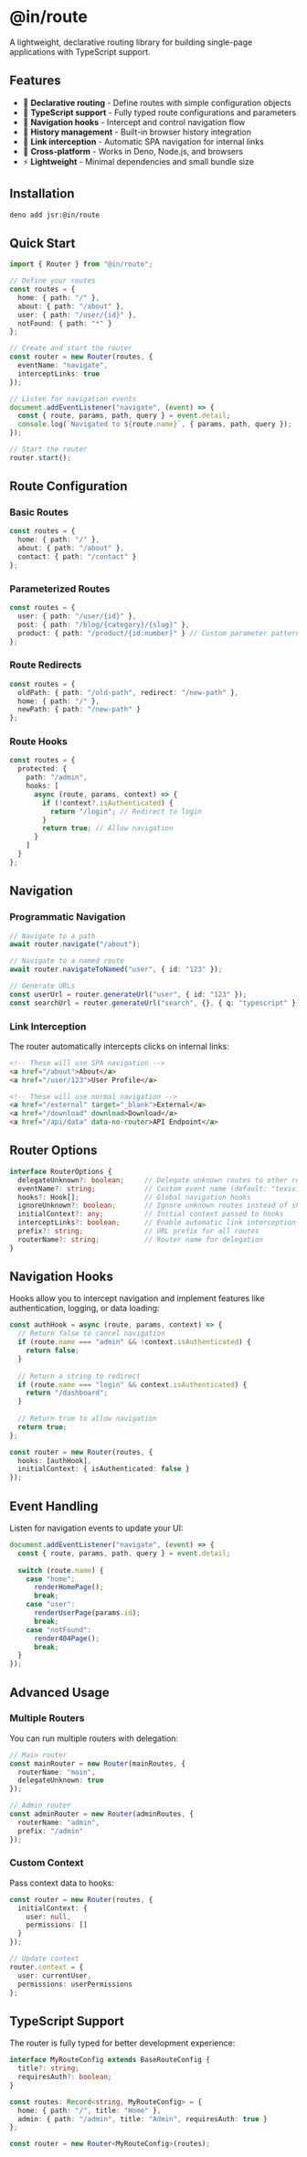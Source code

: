 # @in/route

A lightweight, declarative routing library for building single-page applications with TypeScript support.

## Features

- 🚀 **Declarative routing** - Define routes with simple configuration objects
- 🔧 **TypeScript support** - Fully typed route configurations and parameters
- 🎯 **Navigation hooks** - Intercept and control navigation flow
- 🔄 **History management** - Built-in browser history integration
- 🔗 **Link interception** - Automatic SPA navigation for internal links
- 📱 **Cross-platform** - Works in Deno, Node.js, and browsers
- ⚡ **Lightweight** - Minimal dependencies and small bundle size

## Installation

```bash
deno add jsr:@in/route
```

## Quick Start

```typescript
import { Router } from "@in/route";

// Define your routes
const routes = {
  home: { path: "/" },
  about: { path: "/about" },
  user: { path: "/user/{id}" },
  notFound: { path: "*" }
};

// Create and start the router
const router = new Router(routes, {
  eventName: "navigate",
  interceptLinks: true
});

// Listen for navigation events
document.addEventListener("navigate", (event) => {
  const { route, params, path, query } = event.detail;
  console.log(`Navigated to ${route.name}`, { params, path, query });
});

// Start the router
router.start();
```

## Route Configuration

### Basic Routes

```typescript
const routes = {
  home: { path: "/" },
  about: { path: "/about" },
  contact: { path: "/contact" }
};
```

### Parameterized Routes

```typescript
const routes = {
  user: { path: "/user/{id}" },
  post: { path: "/blog/{category}/{slug}" },
  product: { path: "/product/{id:number}" } // Custom parameter pattern
};
```

### Route Redirects

```typescript
const routes = {
  oldPath: { path: "/old-path", redirect: "/new-path" },
  home: { path: "/" },
  newPath: { path: "/new-path" }
};
```

### Route Hooks

```typescript
const routes = {
  protected: {
    path: "/admin",
    hooks: [
      async (route, params, context) => {
        if (!context?.isAuthenticated) {
          return "/login"; // Redirect to login
        }
        return true; // Allow navigation
      }
    ]
  }
};
```

## Navigation

### Programmatic Navigation

```typescript
// Navigate to a path
await router.navigate("/about");

// Navigate to a named route
await router.navigateToNamed("user", { id: "123" });

// Generate URLs
const userUrl = router.generateUrl("user", { id: "123" });
const searchUrl = router.generateUrl("search", {}, { q: "typescript" });
```

### Link Interception

The router automatically intercepts clicks on internal links:

```html
<!-- These will use SPA navigation -->
<a href="/about">About</a>
<a href="/user/123">User Profile</a>

<!-- These will use normal navigation -->
<a href="/external" target="_blank">External</a>
<a href="/download" download>Download</a>
<a href="/api/data" data-no-router>API Endpoint</a>
```

## Router Options

```typescript
interface RouterOptions {
  delegateUnknown?: boolean;     // Delegate unknown routes to other routers
  eventName?: string;            // Custom event name (default: "texivia")
  hooks?: Hook[];                // Global navigation hooks
  ignoreUnknown?: boolean;       // Ignore unknown routes instead of showing 404
  initialContext?: any;          // Initial context passed to hooks
  interceptLinks?: boolean;      // Enable automatic link interception
  prefix?: string;               // URL prefix for all routes
  routerName?: string;           // Router name for delegation
}
```

## Navigation Hooks

Hooks allow you to intercept navigation and implement features like authentication, logging, or data loading:

```typescript
const authHook = async (route, params, context) => {
  // Return false to cancel navigation
  if (route.name === "admin" && !context.isAuthenticated) {
    return false;
  }
  
  // Return a string to redirect
  if (route.name === "login" && context.isAuthenticated) {
    return "/dashboard";
  }
  
  // Return true to allow navigation
  return true;
};

const router = new Router(routes, {
  hooks: [authHook],
  initialContext: { isAuthenticated: false }
});
```

## Event Handling

Listen for navigation events to update your UI:

```typescript
document.addEventListener("navigate", (event) => {
  const { route, params, path, query } = event.detail;
  
  switch (route.name) {
    case "home":
      renderHomePage();
      break;
    case "user":
      renderUserPage(params.id);
      break;
    case "notFound":
      render404Page();
      break;
  }
});
```

## Advanced Usage

### Multiple Routers

You can run multiple routers with delegation:

```typescript
// Main router
const mainRouter = new Router(mainRoutes, {
  routerName: "main",
  delegateUnknown: true
});

// Admin router
const adminRouter = new Router(adminRoutes, {
  routerName: "admin",
  prefix: "/admin"
});
```

### Custom Context

Pass context data to hooks:

```typescript
const router = new Router(routes, {
  initialContext: {
    user: null,
    permissions: []
  }
});

// Update context
router.context = {
  user: currentUser,
  permissions: userPermissions
};
```

## TypeScript Support

The router is fully typed for better development experience:

```typescript
interface MyRouteConfig extends BaseRouteConfig {
  title?: string;
  requiresAuth?: boolean;
}

const routes: Record<string, MyRouteConfig> = {
  home: { path: "/", title: "Home" },
  admin: { path: "/admin", title: "Admin", requiresAuth: true }
};

const router = new Router<MyRouteConfig>(routes);
```